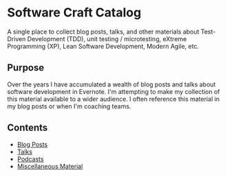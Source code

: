 # Software Craft Catalog

A single place to collect blog posts, talks, and other materials about Test-Driven Development (TDD), unit testing / microtesting, eXtreme Programming (XP), Lean Software Development, Modern Agile, etc.

## Purpose

Over the years I have accumulated a wealth of blog posts and talks about software development in Evernote. I'm attempting to make my collection of this material available to a wider audience. I often reference this material in my blog posts or when I'm coaching teams.

## Contents
* [Blog Posts](/catalog.md#blog-posts)
* [Talks](/catalog.md#talks)
* [Podcasts](/catalog.md#podcasts)
* [Miscellaneous Material](/catalog.md#misc)
